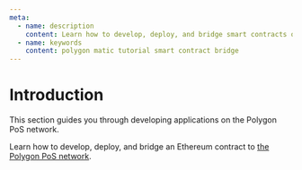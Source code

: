 ```yaml
---
meta:
  - name: description
    content: Learn how to develop, deploy, and bridge smart contracts on the Polygon PoS network.
  - name: keywords
    content: polygon matic tutorial smart contract bridge
---
```


# Introduction

This section guides you through developing applications on the Polygon PoS network.

Learn how to develop, deploy, and bridge an Ethereum contract to [the Polygon PoS network](/tutorials/polygon/bridging-erc20-from-ethereum-to-polygon).